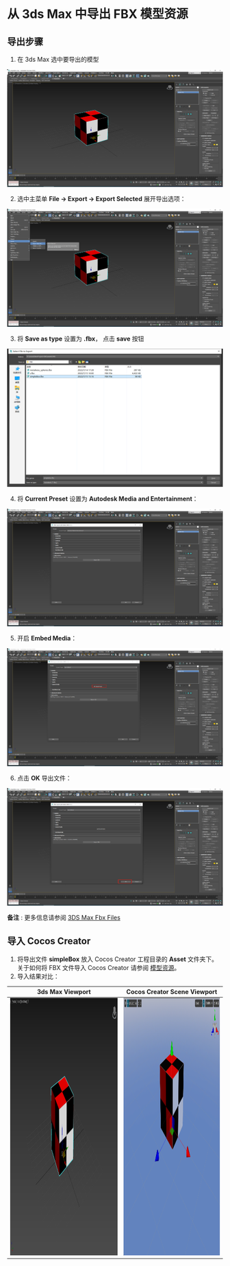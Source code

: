 # 从 3ds Max 中导出 FBX 模型资源

## 导出步骤

1. 在 3ds Max 选中要导出的模型
  
  ![选择要导出的模型](max/01-select-mesh.png)

2. 选中主菜单 **File -> Export -> Export Selected** 展开导出选项：
  
  ![导出按钮](max/02-export-selected.png)

3. 将 **Save as type** 设置为 **.fbx**， 点击 **save** 按钮
  
  ![导出路径名称设置](max/03-export-file-name.png)
 
 4. 将 **Current Preset** 设置为 **Autodesk Media and Entertainment**：
  
  ![选项设置](max/04-export-preset-selection.png)

5. 开启 **Embed Media**：
  
  ![开启Embed Media](max/05-embed-media.png)

6. 点击 **OK** 导出文件：

  ![导出文件](max/06-export-file.png)

**备注** : 更多信息请参阅 [3DS Max Fbx Files](https://help.autodesk.com/view/3DSMAX/2022/ENU/?guid=GUID-26E80277-1645-4C4E-A6B2-44399376490F)

## 导入 Cocos Creator

1. 将导出文件 **simpleBox** 放入 Cocos Creator 工程目录的 **Asset** 文件夹下。关于如何将 FBX 文件导入 Cocos Creator 请参阅 [模型资源](mesh.md)。
2. 导入结果对比：

| 3ds Max Viewport                                    | Cocos Creator Scene Viewport                           |
|-----------------------------------------------------|--------------------------------------------------------|
| <img height="600" src="max/07-1-max-viewport.png"/> | <img height="600" src="maya/07-2-cocos-viewport.png"/> |
